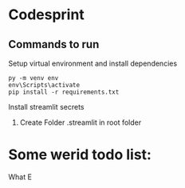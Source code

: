 # Codesprint

## Commands to run

Setup virtual environment and install dependencies
```
py -m venv env
env\Scripts\activate
pip install -r requirements.txt
```

Install streamlit secrets

1. Create Folder .streamlit in root folder


# Some werid todo list:

What E